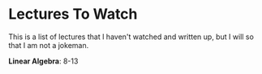 # Lectures To Watch

This is a list of lectures that I haven't watched and written up, but I will so that I am not a jokeman.

**Linear Algebra**: 8-13
